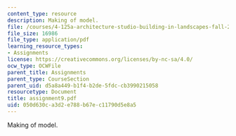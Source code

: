 ```yaml
---
content_type: resource
description: Making of model.
file: /courses/4-125a-architecture-studio-building-in-landscapes-fall-2005/050d630ca3d2e788b67ec11790d5e8a5_assignment9.pdf
file_size: 16986
file_type: application/pdf
learning_resource_types:
- Assignments
license: https://creativecommons.org/licenses/by-nc-sa/4.0/
ocw_type: OCWFile
parent_title: Assignments
parent_type: CourseSection
parent_uid: d5a8a449-b1f4-b2de-5fdc-cb3990215058
resourcetype: Document
title: assignment9.pdf
uid: 050d630c-a3d2-e788-b67e-c11790d5e8a5
---
```

Making of model.